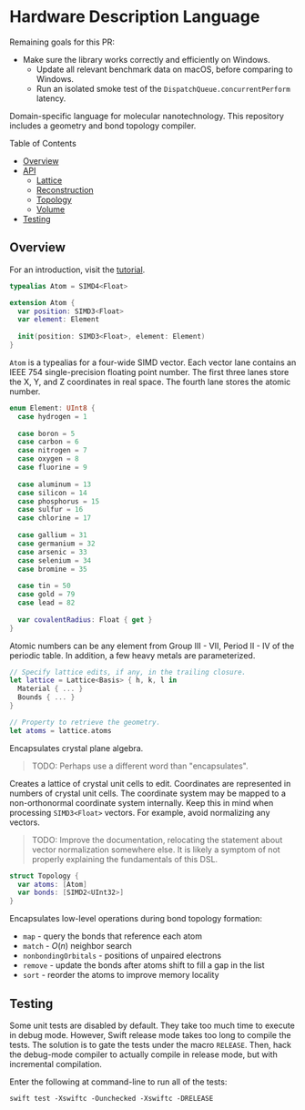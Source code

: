 # Hardware Description Language

Remaining goals for this PR:
- Make sure the library works correctly and efficiently on Windows.
  - Update all relevant benchmark data on macOS, before comparing to Windows.
  - Run an isolated smoke test of the `DispatchQueue.concurrentPerform` latency.

Domain-specific language for molecular nanotechnology. This repository includes a geometry and bond topology compiler.

Table of Contents
- [Overview](#overview)
- [API](#)
  - [Lattice](./Documentation/API/Lattice.md)
  - [Reconstruction](./Documentation/API/Reconstruction.md)
  - [Topology](./Documentation/API/Topology.md)
  - [Volume](./Documentation/API/Volume.md)
- [Testing](#testing)

## Overview

For an introduction, visit the [tutorial](./Documentation/Tutorial/GrapheneSiliceneBilayer.md).

```swift
typealias Atom = SIMD4<Float>

extension Atom {
  var position: SIMD3<Float>
  var element: Element
  
  init(position: SIMD3<Float>, element: Element)
}
```

`Atom` is a typealias for a four-wide SIMD vector. Each vector lane contains an IEEE 754 single-precision floating point number. The first three lanes store the X, Y, and Z coordinates in real space. The fourth lane stores the atomic number.

```swift
enum Element: UInt8 {
  case hydrogen = 1
  
  case boron = 5
  case carbon = 6
  case nitrogen = 7
  case oxygen = 8
  case fluorine = 9
  
  case aluminum = 13
  case silicon = 14
  case phosphorus = 15
  case sulfur = 16
  case chlorine = 17
  
  case gallium = 31
  case germanium = 32
  case arsenic = 33
  case selenium = 34
  case bromine = 35
  
  case tin = 50
  case gold = 79
  case lead = 82
  
  var covalentRadius: Float { get }
}
```

Atomic numbers can be any element from Group III - VII, Period II - IV of the periodic table. In addition, a few heavy metals are parameterized.

```swift
// Specify lattice edits, if any, in the trailing closure.
let lattice = Lattice<Basis> { h, k, l in
  Material { ... }
  Bounds { ... }
}

// Property to retrieve the geometry.
let atoms = lattice.atoms
```

Encapsulates crystal plane algebra.

> TODO: Perhaps use a different word than "encapsulates".

Creates a lattice of crystal unit cells to edit. Coordinates are represented in numbers of crystal unit cells. The coordinate system may be mapped to a non-orthonormal coordinate system internally. Keep this in mind when processing `SIMD3<Float>` vectors. For example, avoid normalizing any vectors.

> TODO: Improve the documentation, relocating the statement about vector normalization somewhere else. It is likely a symptom of not properly explaining the fundamentals of this DSL.

```swift
struct Topology {
  var atoms: [Atom]
  var bonds: [SIMD2<UInt32>]
}
```

Encapsulates low-level operations during bond topology formation:
- `map` - query the bonds that reference each atom
- `match` - $O(n)$ neighbor search
- `nonbondingOrbitals` - positions of unpaired electrons
- `remove` - update the bonds after atoms shift to fill a gap in the list
- `sort` - reorder the atoms to improve memory locality

## Testing

Some unit tests are disabled by default. They take too much time to execute in debug mode. However, Swift release mode takes too long to compile the tests. The solution is to gate the tests under the macro `RELEASE`. Then, hack the debug-mode compiler to actually compile in release mode, but with incremental compilation.

Enter the following at command-line to run all of the tests:

```
swift test -Xswiftc -Ounchecked -Xswiftc -DRELEASE
```
